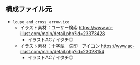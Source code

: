 ﻿## 構成ファイル元

* `loupe_and_cross_arrow.ico`
	* イラスト素材：ユーザー検索 https://www.ac-illust.com/main/detail.php?id=23373428
		* イラストAC / イタチ◎
	* イラスト素材：十字型　矢印　アイコン https://www.ac-illust.com/main/detail.php?id=23028154
		* イラストAC / イタチ◎

